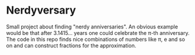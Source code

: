 # Nerdyversary

Small project about finding "nerdy anniversaries". An obvious example would be that after 3.1415... years one could celebrate the π-th anniversary. The code in this repo finds nice combinations of numbers like π, e and so on and can construct fractions for the approximation.
